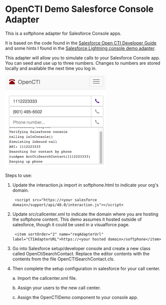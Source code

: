 OpenCTI Demo Salesforce Console Adapter
===

This is a softphone adapter for Salesforce Console apps.
 
It is based on the code found in the [Salesforce Open CTI Developer Guide](https://resources.docs.salesforce.com/sfdc/pdf/api_cti.pdf) and some hints I found in the [Salesforce 
Lightning console demo adapter](https://github.com/developerforce/open-cti-demo-adapter).

This adapter will allow you to simulate calls to your Salesforce Console app. You can seed and use up to three numbers. Changes to numbers are stored locally and available the next time you log in. 

![OpenCTI Demo Adapter](https://github.com/sumsted/openctidemo/raw/master/img/OpenCTI_Demo.png)

Steps to use:

1. Update the interaction.js import in softphone.html to indicate your org's domain.
    
        <script src="https://<your salesforce domain>/support/api/40.0/interaction.js"></script>
                   
2. Update src/callcenter.xml to indicate the domain where you are hosting the softphone content. This demo assumes it hosted outside of salesforce, though it could be used in a visualforce page.
    
        <item sortOrder="2" name="reqAdapterUrl" label="CTIAdapterURL">https://<your hosted domain>/softphone</item>
    
3. Go into Salesforce setup/developer console and create a new class called OpenCtiSearchContact. Replace the editor contents with the contents from the file OpenCTISearchContact.cls.

4. Then complete the setup configuration in salesforce for your call center.
 
    a. Import the callcenter.xml file.
    
    b. Assign your users to the new call center. 
    
    c. Assign the OpenCTIDemo component to your console app.


    